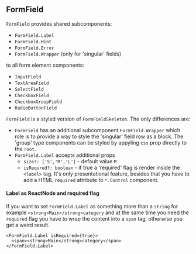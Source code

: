 ## FormField

`FormField` provides shared subcomponents:

- `FormField.Label`
- `FormField.Hint`
- `FormField.Error`
- `FormField.Wrapper` (only for 'singular' fields)

to all form element components:

- `InputField`
- `TextAreaField`
- `SelectField`
- `CheckboxField`
- `CheckboxGroupField`
- `RadioButtonField`

`FormField` is a styled version of `FormFieldSkeleton`. The only differences are:

- `FormField` has an additional subcomponent `FormField.Wrapper` which role is to provide a way to style the 'singular' field row as a block. The 'group' type components can be styled by appyling `css` prop directly to the `root`.
- `FormField.Label` accepts additional props
  - `size?: ['S','M','L']` - default value `M`
  - `isRequred?: boolean` - if true a 'required' flag is render inside the `<label>` tag. It's only presentational feature, besides that you have to add a HTML `required` attribute to `*.Control` component.

#### Label as ReactNode and required flag

If you want to set `FormField.Label` as something more than a `string` for example `<strong>Main</strong>category` and at the same time you need the `required` flag you have to wrap the content into a `span` tag, otherwise you get a weird result.

```
<FormField.Label isRequired={true}>
  <span><strong>Main</strong>category</span>
</FormField.Label>
```
